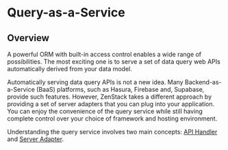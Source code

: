 # Query-as-a-Service

## Overview

A powerful ORM with built-in access control enables a wide range of possibilities. The most exciting one is to serve a set of data query web APIs automatically derived from your data model.

Automatically serving data query APIs is not a new idea. Many Backend-as-a-Service (BaaS) platforms, such as Hasura, Firebase and, Supabase, provide such features. However, ZenStack takes a different approach by providing a set of server adapters that you can plug into your application. You can enjoy the convenience of the query service while still having complete control over your choice of framework and hosting environment.

Understanding the query service involves two main concepts: [API Handler](./api-handler) and [Server Adapter](./server-adapter.md).
